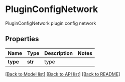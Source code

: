 # PluginConfigNetwork

PluginConfigNetwork plugin config network

## Properties
Name | Type | Description | Notes
------------ | ------------- | ------------- | -------------
**type** | **str** | type | 

[[Back to Model list]](../README.md#documentation-for-models) [[Back to API list]](../README.md#documentation-for-api-endpoints) [[Back to README]](../README.md)


